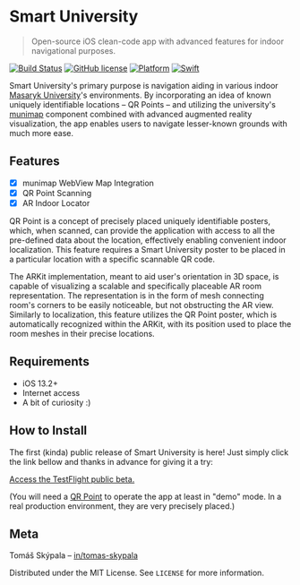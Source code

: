 # Smart University
> Open-source iOS clean-code app with advanced features for indoor navigational purposes.

[![Build Status](https://app.bitrise.io/app/58c3b91ee657d1ba/status.svg?token=1fuC_2q6ruMNhofSOEAhHA&branch=master)](https://app.bitrise.io/app/58c3b91ee657d1ba)
[![GitHub license](https://img.shields.io/github/license/Naereen/StrapDown.js.svg)](https://github.com/Naereen/StrapDown.js/blob/master/LICENSE)
[![Platform](https://img.shields.io/cocoapods/p/LFAlertController.svg?style=flat)](https://developer.apple.com/ios/)
<a href="https://developer.apple.com/swift/">
<img src="https://img.shields.io/badge/Swift-5-orange.svg"
alt="Swift" />
</a>

Smart University's primary purpose is navigation aiding in various indoor [Masaryk University](https://www.muni.cz)'s environments. By incorporating an idea of known uniquely identifiable locations – QR Points – and utilizing the university's [munimap](https://maps.muni.cz/munimap/) component combined with advanced augmented reality visualization, the app enables users to navigate lesser-known grounds with much more ease.

## Features

- [x] munimap WebView Map Integration
- [x] QR Point Scanning
- [x] AR Indoor Locator

QR Point is a concept of precisely placed uniquely identifiable posters, which, when scanned, can provide the application with access to all the pre-defined data about the location, effectively enabling convenient indoor localization. This feature requires a Smart University poster to be placed in a particular location with a specific scannable QR code. 

The ARKit implementation, meant to aid user's orientation in 3D space, is capable of visualizing a scalable and specifically placeable AR room representation. The representation is in the form of mesh connecting room's corners to be easily noticeable, but not obstructing the AR view. Similarly to localization, this feature utilizes the QR Point poster, which is automatically recognized within the ARKit, with its position used to place the room meshes in their precise locations.

## Requirements

- iOS 13.2+
- Internet access
- A bit of curiosity :)

## How to Install

The first (kinda) public release of Smart University is here! Just simply click the link bellow and thanks in advance for giving it a try:

[Access the TestFlight public beta.](https://testflight.apple.com/join/HOHRusOW) 

(You will need a [QR Point](https://drive.google.com/file/d/1LoXy8xsZBLievxNNZaFmFy2huIBiQU5x/view?usp=sharing) to operate the app at least in "demo" mode. In a real production environment, they are very precisely placed.)

## Meta

Tomáš Skýpala – [in/tomas-skypala](https://www.linkedin.com/in/tomas-skypala/)

Distributed under the MIT License. See ``LICENSE`` for more information.
